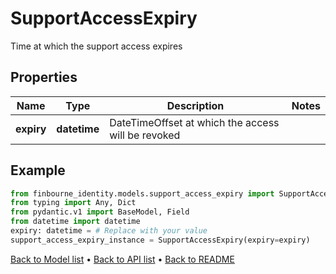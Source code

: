 # SupportAccessExpiry

Time at which the support access expires
## Properties
Name | Type | Description | Notes
------------ | ------------- | ------------- | -------------
**expiry** | **datetime** | DateTimeOffset at which the access will be revoked | 
## Example

```python
from finbourne_identity.models.support_access_expiry import SupportAccessExpiry
from typing import Any, Dict
from pydantic.v1 import BaseModel, Field
from datetime import datetime
expiry: datetime = # Replace with your value
support_access_expiry_instance = SupportAccessExpiry(expiry=expiry)

```

[Back to Model list](../README.md#documentation-for-models) &#8226; [Back to API list](../README.md#documentation-for-api-endpoints) &#8226; [Back to README](../README.md)

